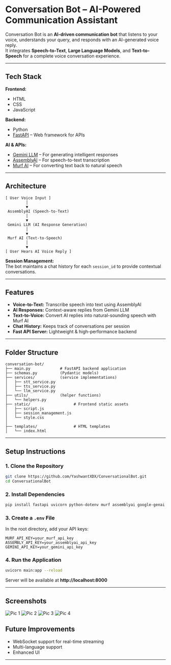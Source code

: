 # Conversation Bot – AI-Powered Communication Assistant

Conversation Bot is an **AI-driven communication bot** that listens to your voice, understands your query, and responds with an AI-generated voice reply.  
It integrates **Speech-to-Text**, **Large Language Models**, and **Text-to-Speech** for a complete voice conversation experience.

---

## Tech Stack

**Frontend:**
- HTML
- CSS
- JavaScript

**Backend:**
- Python
- [FastAPI](https://fastapi.tiangolo.com/) – Web framework for APIs

**AI & APIs:**
- [Gemini LLM](https://ai.google.dev/) – For generating intelligent responses
- [AssemblyAI](https://www.assemblyai.com/) – For speech-to-text transcription
- [Murf AI](https://murf.ai/) – For converting text back to natural speech

---

## Architecture

```
[ User Voice Input ]
         │
         ▼
 AssemblyAI (Speech-to-Text)
         │
         ▼
 Gemini LLM (AI Response Generation)
         │
         ▼
 Murf AI (Text-to-Speech)
         │
         ▼
[ User Hears AI Voice Reply ]
```

**Session Management:**  
The bot maintains a chat history for each `session_id` to provide contextual conversations.

---

## Features

- **Voice-to-Text:** Transcribe speech into text using AssemblyAI  
- **AI Responses:** Context-aware replies from Gemini LLM  
- **Text-to-Voice:** Convert AI replies into natural-sounding speech with Murf AI  
- **Chat History:** Keeps track of conversations per session  
- **Fast API Server:** Lightweight & high-performance backend  

---

## Folder Structure

```
conversation-bot/
├── main.py             # FastAPI backend application
├── schemas.py          (Pydantic models)
├── services/           (service implementations)
│   ├── stt_service.py
│   ├── tts_service.py
│   └── llm_service.py
├── utils/              (helper functions)
│   └── helpers.py
├── static/                   # Frontend static assets
│   ├── script.js
│   ├── session_management.js
│   └── style.css
│
├── templates/                # HTML templates
│   └── index.html
```
---

## Setup Instructions

### 1. Clone the Repository
```bash
git clone https://github.com/YashwantXDX/ConversationalBot.git
cd ConversationalBot
```

### 2. Install Dependencies
```bash
pip install fastapi uvicorn python-dotenv murf assemblyai google-genai pydantic
```

### 3. Create a `.env` File
In the root directory, add your API keys:
```env
MURF_API_KEY=your_murf_api_key
ASSEMBLY_API_KEY=your_assemblyai_api_key
GEMINI_API_KEY=your_gemini_api_key
```

### 4. Run the Application
```bash
uvicorn main:app --reload
```
Server will be available at **http://localhost:8000**

---

## Screenshots
![Pic 1](https://github.com/user-attachments/assets/ce449aae-9474-4e97-af66-062f1ab2c0a1)
![Pic 2](https://github.com/user-attachments/assets/3599ca1d-0032-4821-89e0-a31d224436a9)
![Pic 3](https://github.com/user-attachments/assets/3321fd56-5b0a-4180-a14d-8d6c9d3d5296)
![Pic 4](https://github.com/user-attachments/assets/fb7c49ea-47ef-4c90-bb1b-9ad5475d4a72)

## Future Improvements
- WebSocket support for real-time streaming
- Multi-language support
- Enhanced UI

---
